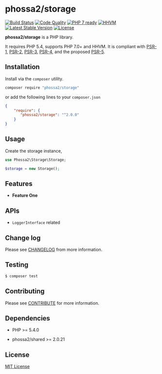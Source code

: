 # phossa2/storage
[![Build Status](https://travis-ci.org/phossa2/storage.svg?branch=master)](https://travis-ci.org/phossa2/storage)
[![Code Quality](https://scrutinizer-ci.com/g/phossa2/storage/badges/quality-score.png?b=master)](https://scrutinizer-ci.com/g/phossa2/storage/)
[![PHP 7 ready](http://php7ready.timesplinter.ch/phossa2/storage/master/badge.svg)](https://travis-ci.org/phossa2/storage)
[![HHVM](https://img.shields.io/hhvm/phossa2/storage.svg?style=flat)](http://hhvm.h4cc.de/package/phossa2/storage)
[![Latest Stable Version](https://img.shields.io/packagist/vpre/phossa2/storage.svg?style=flat)](https://packagist.org/packages/phossa2/storage)
[![License](https://poser.pugx.org/phossa2/storage/license)](http://mit-license.org/)

**phossa2/storage** is a PHP library.

It requires PHP 5.4, supports PHP 7.0+ and HHVM. It is compliant with [PSR-1][PSR-1],
[PSR-2][PSR-2], [PSR-3][PSR-3], [PSR-4][PSR-4], and the proposed [PSR-5][PSR-5].

[PSR-1]: http://www.php-fig.org/psr/psr-1/ "PSR-1: Basic Coding Standard"
[PSR-2]: http://www.php-fig.org/psr/psr-2/ "PSR-2: Coding Style Guide"
[PSR-3]: http://www.php-fig.org/psr/psr-3/ "PSR-3: Logger Interface"
[PSR-4]: http://www.php-fig.org/psr/psr-4/ "PSR-4: Autoloader"
[PSR-5]: https://github.com/phpDocumentor/fig-standards/blob/master/proposed/phpdoc.md "PSR-5: PHPDoc"

Installation
---
Install via the `composer` utility.

```bash
composer require "phossa2/storage"
```

or add the following lines to your `composer.json`

```json
{
    "require": {
       "phossa2/storage": "^2.0.0"
    }
}
```

Usage
---

Create the storage instance,

```php
use Phossa2\Storage\Storage;

$storage = new Storage();
```

Features
---

- <a name="anchor"></a>**Feature One**


APIs
---

- <a name="api"></a>`LoggerInterface` related

Change log
---

Please see [CHANGELOG](CHANGELOG.md) from more information.

Testing
---

```bash
$ composer test
```

Contributing
---

Please see [CONTRIBUTE](CONTRIBUTE.md) for more information.

Dependencies
---

- PHP >= 5.4.0

- phossa2/shared >= 2.0.21

License
---

[MIT License](http://mit-license.org/)
